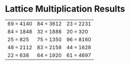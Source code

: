 # Lattice Multiplication Results

|   |   |   |
|---|---|---|
| 69 = 4140 | 84 = 3612 | 23 = 2231 |
| 84 = 1848 | 32 = 1888 | 20 = 320 |
| 25 = 825 | 75 = 1350 | 96 = 8160 |
| 48 = 2112 | 83 = 2158 | 44 = 1628 |
| 22 = 638 | 64 = 1920 | 61 = 4697 |
